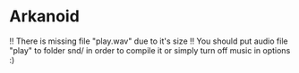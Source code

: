 # Arkanoid
!! There is missing file "play.wav" due to it's size !! You should put audio file "play" to folder snd/ in order to compile it or simply turn off music in options :)
